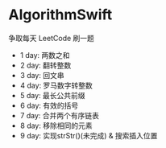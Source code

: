 # AlgorithmSwift
争取每天 LeetCode 刷一题

- 1 day: 两数之和
- 2 day: 翻转整数
- 3 day: 回文串
- 4 day: 罗马数字转整数
- 5 day: 最长公共前缀
- 6 day: 有效的括号
- 7 day: 合并两个有序链表
- 8 day: 移除相同的元素
- 9 day: 实现strStr()(未完成) & 搜索插入位置
